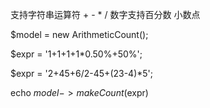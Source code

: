 支持字符串运算符 + - * /  数字支持百分数 小数点

$model = new ArithmeticCount();

$expr = '1+1+1+1*0.50%+50%';

$expr = '2+45+6/2-45+(23-4)*5';

echo $model->makeCount($expr)